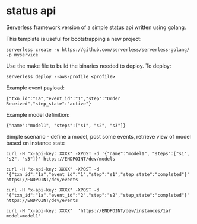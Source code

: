 # status api

Serverless framework version of a simple status api written using golang.

This template is useful for bootstrapping a new project:

```
serverless create -u https://github.com/serverless/serverless-golang/ -p myservice
```

Use the make file to build the binaries needed to deploy. To deploy:

```
serverless deploy --aws-profile <profile>
```

Example event payload:

```
{"txn_id":"1a","event_id":"1","step":"Order Received","step_state":"active"}
```

Example model definition:

```
{"name":"model1", "steps":["s1", "s2", "s3"]}
```

Simple scenario - define a model, post some events, retrieve view
of model based on instance state

```
curl -H "x-api-key: XXXX" -XPOST -d '{"name":"model1", "steps":["s1", "s2", "s3"]}' https://ENDPOINT/dev/models

curl -H "x-api-key: XXXX" -XPOST -d '{"txn_id":"1a","event_id":"1","step":"s1","step_state":"completed"}' https://ENDPOINT/dev/events

curl -H "x-api-key: XXXX" -XPOST -d '{"txn_id":"1a","event_id":"2","step":"s2","step_state":"completed"}' https://ENDPOINT/dev/events
 
curl -H "x-api-key: XXXX"  'https://ENDPOINT/dev/instances/1a?model=model1'
```

